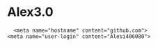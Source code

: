 # Alex3.0

      <meta name="hostname" content="github.com">
    <meta name="user-login" content="Alesi406080">
